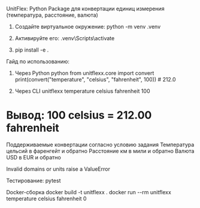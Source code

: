 UnitFlex: Python Package для конвертации единиц измерения (температура, расстояние, валюта)

1. Создайте виртуальное окружение:
   python -m venv .venv

2. Активируйте его:
.venv\Scripts\activate

3. pip install -e .

Гайд по использованию:
1) Через Python
python
from unitflexx.core import convert
print(convert("temperature", "celsius", "fahrenheit", 100))  # 212.0

2) Через CLI 
unitflexx temperature celsius fahrenheit 100
# Вывод: 100 celsius = 212.00 fahrenheit

Поддерживаемые конвертации согласно условию задания
Температура	цельсий в фаренгейт и обратно
Расстояние	км в мили и обратно
Валюта	USD в EUR и обратно

Invalid domains or units raise a ValueError

Тестирование: pytest 

Docker-сборка
docker build -t unitflexx .
docker run --rm unitflexx temperature celsius fahrenheit 0
